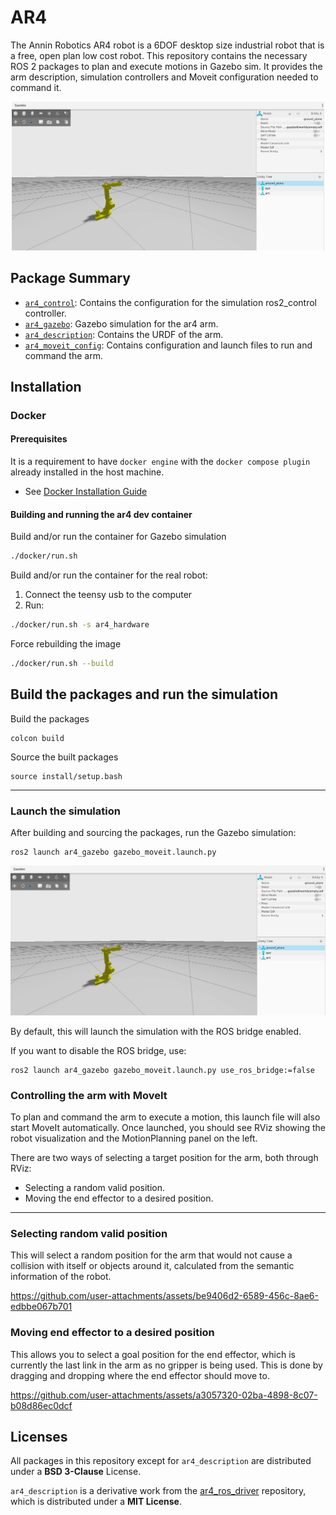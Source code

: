 # AR4

The Annin Robotics AR4 robot is a 6DOF desktop size industrial robot that is a free, open plan low cost robot. This repository contains the necessary ROS 2 packages to plan and execute motions in Gazebo sim. It provides the arm description, simulation controllers and Moveit configuration needed to command it.

<p align="center">
  <img src="docs/ar4.png" width=500 />
</p>

## Package Summary

- [`ar4_control`](./ar4_control): Contains the configuration for the simulation ros2_control controller.
- [`ar4_gazebo`](./ar4_gazebo): Gazebo simulation for the ar4 arm.
- [`ar4_description`](./ar4_description): Contains the URDF of the arm.
- [`ar4_moveit_config`](./ar4_moveit_config): Contains configuration and launch files to run and command the arm.

## Installation

### Docker

#### Prerequisites

It is a requirement to have `docker engine` with the `docker compose plugin` already installed in the host machine.

* See [Docker Installation Guide](https://docs.docker.com/engine/install/ubuntu/)

#### Building and running the ar4 dev container


Build and/or run the container for Gazebo simulation
```bash
./docker/run.sh
```

Build and/or run the container for the real robot:

1. Connect the teensy usb to the computer
2. Run: 
```bash
./docker/run.sh -s ar4_hardware
```

Force rebuilding the image

```bash
./docker/run.sh --build
```

## Build the packages and run the simulation

Build the packages

```
colcon build
```

Source the built packages

```
source install/setup.bash
```

---

### Launch the simulation

After building and sourcing the packages, run the Gazebo simulation:

```
ros2 launch ar4_gazebo gazebo_moveit.launch.py
```

![Ar4 Gazebo](docs/ar4.png)

By default, this will launch the simulation with the ROS bridge enabled.



If you want to disable the ROS bridge, use:

```
ros2 launch ar4_gazebo gazebo_moveit.launch.py use_ros_bridge:=false
```

### Controlling the arm with MoveIt

To plan and command the arm to execute a motion, this launch file will also start MoveIt automatically. Once launched, you should see RViz showing the robot visualization and the MotionPlanning panel on the left.

There are two ways of selecting a target position for the arm, both through RViz:
- Selecting a random valid position.
- Moving the end effector to a desired position.

---

### Selecting random valid position
This will select a random position for the arm that would not cause a collision with itself or objects around it, calculated from the semantic information of the robot.

https://github.com/user-attachments/assets/be9406d2-6589-456c-8ae6-edbbe067b701


### Moving end effector to a desired position
This allows you to select a goal position for the end effector, which is currently the last link in the arm as no gripper is being used. This is done by dragging and dropping where the end effector should move to.

https://github.com/user-attachments/assets/a3057320-02ba-4898-8c07-b08d86ec0dcf


## Licenses

All packages in this repository except for `ar4_description` are distributed under a **BSD 3-Clause** License.

`ar4_description` is a derivative work from the [ar4_ros_driver](https://github.com/ycheng517/ar4_ros_driver/tree/main/annin_ar4_description) repository, which is distributed under a **MIT License**.
